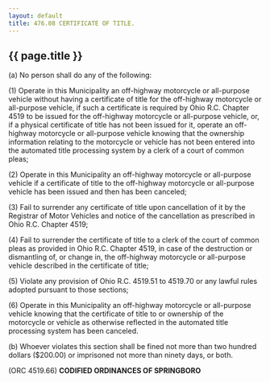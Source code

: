 ```yaml
---
layout: default 
title: 476.08 CERTIFICATE OF TITLE.
---
```


{{ page.title }}
----------------

​(a) No person shall do any of the following:

​(1) Operate in this Municipality an off-highway motorcycle or
all-purpose vehicle without having a certificate of title for the
off-highway motorcycle or all-purpose vehicle, if such a certificate is
required by Ohio R.C. Chapter 4519 to be issued for the off-highway
motorcycle or all-purpose vehicle, or, if a physical certificate of
title has not been issued for it, operate an off-highway motorcycle or
all-purpose vehicle knowing that the ownership information relating to
the motorcycle or vehicle has not been entered into the automated title
processing system by a clerk of a court of common pleas;

​(2) Operate in this Municipality an off-highway motorcycle or
all-purpose vehicle if a certificate of title to the off-highway
motorcycle or all-purpose vehicle has been issued and then has been
canceled;

​(3) Fail to surrender any certificate of title upon cancellation of it
by the Registrar of Motor Vehicles and notice of the cancellation as
prescribed in Ohio R.C. Chapter 4519;

​(4) Fail to surrender the certificate of title to a clerk of the court
of common pleas as provided in Ohio R.C. Chapter 4519, in case of the
destruction or dismantling of, or change in, the off-highway motorcycle
or all-purpose vehicle described in the certificate of title;

​(5) Violate any provision of Ohio R.C. 4519.51 to 4519.70 or any lawful
rules adopted pursuant to those sections;

​(6) Operate in this Municipality an off-highway motorcycle or
all-purpose vehicle knowing that the certificate of title to or
ownership of the motorcycle or vehicle as otherwise reflected in the
automated title processing system has been canceled.

​(b) Whoever violates this section shall be fined not more than two
hundred dollars (\$200.00) or imprisoned not more than ninety days, or
both.

(ORC 4519.66) **CODIFIED ORDINANCES OF SPRINGBORO**
